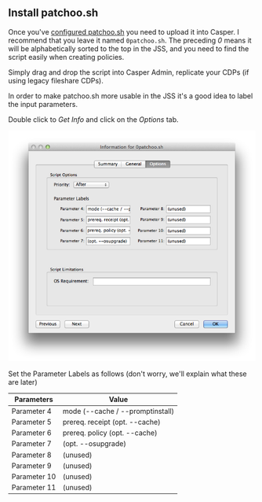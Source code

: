 Install patchoo.sh
----------------
Once you've [configured patchoo.sh](configuring_patchoo.sh.md) you need to upload it into Casper. I recommend that you leave it named `0patchoo.sh`. The preceding *0* means it will be alphabetically sorted to the top in the JSS, and you need to find the script easily when creating policies.

Simply drag and drop the script into Casper Admin, replicate your CDPs (if using legacy fileshare CDPs).

In order to make patchoo.sh more usable in the JSS it's a good idea to label the input parameters.

Double click to *Get Info* and click on the *Options* tab.

![patchoo.sh Info](images/patchoo.sh_info.png)

Set the Parameter Labels as follows (don't worry, we'll explain what these are later)

Parameters  | Value
----------- | ------------- 
Parameter 4 | mode (--cache / --promptinstall)
Parameter 5 | prereq. receipt (opt. --cache) 
Parameter 6 | prereq. policy (opt. --cache) 
Parameter 7 | (opt. --osupgrade)
Parameter 8 | (unused) 
Parameter 9 | (unused) 
Parameter 10| (unused) 
Parameter 11| (unused)
 
